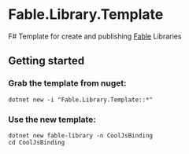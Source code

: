 # Fable.Library.Template
F# Template for create and publishing [Fable](https://github.com/fable-compiler/Fable) Libraries


## Getting started

### Grab the template from nuget:

```
dotnet new -i "Fable.Library.Template::*"
```

### Use the new template:

```
dotnet new fable-library -n CoolJsBinding
cd CoolJsBinding
```
